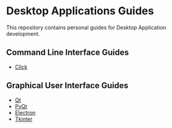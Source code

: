 # Desktop Applications Guides

This repository contains personal guides for Desktop Application development.

## Command Line Interface Guides
- [Click]()

## Graphical User Interface Guides
- [Qt]()
- [PyQt]()
- [Electron]()
- [Tkinter]()